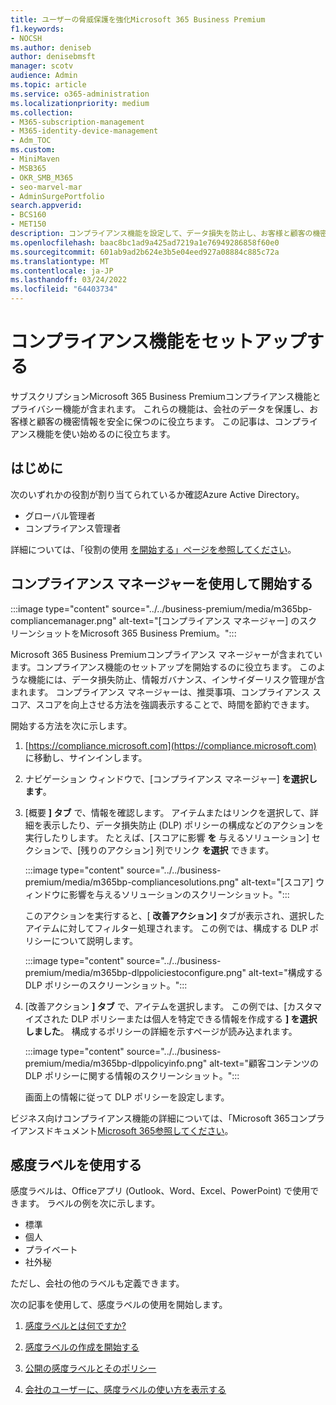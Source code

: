 ```yaml
---
title: ユーザーの脅威保護を強化Microsoft 365 Business Premium
f1.keywords:
- NOCSH
ms.author: deniseb
author: denisebmsft
manager: scotv
audience: Admin
ms.topic: article
ms.service: o365-administration
ms.localizationpriority: medium
ms.collection:
- M365-subscription-management
- M365-identity-device-management
- Adm_TOC
ms.custom:
- MiniMaven
- MSB365
- OKR_SMB_M365
- seo-marvel-mar
- AdminSurgePortfolio
search.appverid:
- BCS160
- MET150
description: コンプライアンス機能を設定して、データ損失を防止し、お客様と顧客の機密情報を安全に保ちます。
ms.openlocfilehash: baac8bc1ad9a425ad7219a1e76949286858f60e0
ms.sourcegitcommit: 601ab9ad2b624e3b5e04eed927a08884c885c72a
ms.translationtype: MT
ms.contentlocale: ja-JP
ms.lasthandoff: 03/24/2022
ms.locfileid: "64403734"
---
```

# <a name="set-up-compliance-features"></a>コンプライアンス機能をセットアップする

サブスクリプションMicrosoft 365 Business Premiumコンプライアンス機能とプライバシー機能が含まれます。 これらの機能は、会社のデータを保護し、お客様と顧客の機密情報を安全に保つのに役立ちます。 この記事は、コンプライアンス機能を使い始めるのに役立ちます。

## <a name="before-you-begin"></a>はじめに

次のいずれかの役割が割り当てられているか確認Azure Active Directory。

- グローバル管理者
- コンプライアンス管理者

詳細については、「役割の使用 [を開始する」ページを参照してください](../add-users/admin-roles-page.md)。

## <a name="use-compliance-manager-to-get-started"></a>コンプライアンス マネージャーを使用して開始する

:::image type="content" source="../../business-premium/media/m365bp-compliancemanager.png" alt-text="[コンプライアンス マネージャー] のスクリーンショットをMicrosoft 365 Business Premium。":::

Microsoft 365 Business Premiumコンプライアンス マネージャーが含まれています。コンプライアンス機能のセットアップを開始するのに役立ちます。 このような機能には、データ損失防止、情報ガバナンス、インサイダーリスク管理が含まれます。 コンプライアンス マネージャーは、推奨事項、コンプライアンス スコア、スコアを向上させる方法を強調表示することで、時間を節約できます。

開始する方法を次に示します。

1. [https://compliance.microsoft.com](https://compliance.microsoft.com) に移動し、サインインします。

2. ナビゲーション ウィンドウで、[コンプライアンス マネージャー] **を選択します**。

3. [概要 **] タブ** で、情報を確認します。 アイテムまたはリンクを選択して、詳細を表示したり、データ損失防止 (DLP) ポリシーの構成などのアクションを実行したりします。 たとえば、[スコアに影響 **を** 与えるソリューション] セクションで、[残りのアクション] 列でリンク **を選択** できます。

   :::image type="content" source="../../business-premium/media/m365bp-compliancesolutions.png" alt-text="[スコア] ウィンドウに影響を与えるソリューションのスクリーンショット。":::

   このアクションを実行すると、[ **改善アクション]** タブが表示され、選択したアイテムに対してフィルター処理されます。 この例では、構成する DLP ポリシーについて説明します。

   :::image type="content" source="../../business-premium/media/m365bp-dlppoliciestoconfigure.png" alt-text="構成する DLP ポリシーのスクリーンショット。":::

4. [改善アクション **] タブ** で、アイテムを選択します。 この例では、[カスタマイズされた DLP ポリシーまたは個人を特定できる情報を作成する **] を選択しました**。 構成するポリシーの詳細を示すページが読み込まれます。

   :::image type="content" source="../../business-premium/media/m365bp-dlppolicyinfo.png" alt-text="顧客コンテンツの DLP ポリシーに関する情報のスクリーンショット。":::

   画面上の情報に従って DLP ポリシーを設定します。

ビジネス向けコンプライアンス機能の詳細については、「Microsoft 365コンプライアンスドキュメント[Microsoft 365参照してください](../../compliance/index.yml)。

## <a name="use-sensitivity-labels"></a>感度ラベルを使用する

感度ラベルは、Officeアプリ (Outlook、Word、Excel、PowerPoint) で使用できます。 ラベルの例を次に示します。

- 標準
- 個人
- プライベート
- 社外秘

ただし、会社の他のラベルも定義できます。

次の記事を使用して、感度ラベルの使用を開始します。

1. [感度ラベルとは何ですか?](../../compliance/sensitivity-labels.md)

2. [感度ラベルの作成を開始する](../../compliance/get-started-with-sensitivity-labels.md)

3. [公開の感度ラベルとそのポリシー](../../compliance/create-sensitivity-labels.md)

4. [会社のユーザーに、感度ラベルの使い方を表示する](https://support.microsoft.com/office/apply-sensitivity-labels-to-your-files-and-email-in-office-2f96e7cd-d5a4-403b-8bd7-4cc636bae0f9)